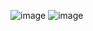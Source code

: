 ![image](https://user-images.githubusercontent.com/20491139/212524168-d9f42525-9abf-41fb-9a7c-cfb52fe8f61d.png)
![image](https://user-images.githubusercontent.com/20491139/212524179-6a864f3b-e68e-4649-82f4-71bc6cd975c9.png)
